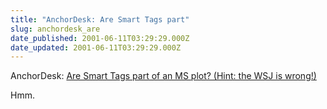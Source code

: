 ```yaml
---
title: "AnchorDesk: Are Smart Tags part"
slug: anchordesk_are
date_published: 2001-06-11T03:29:29.000Z
date_updated: 2001-06-11T03:29:29.000Z
---
```


AnchorDesk: [Are Smart Tags part of an MS plot? (Hint: the WSJ is wrong!)](http://www.zdnet.com/anchordesk/stories/story/0,10738,2771967,00.html?chkpt=zdhpnews02)

Hmm.
